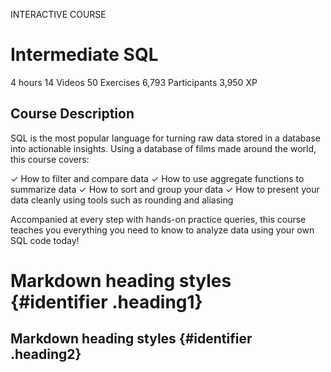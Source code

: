 INTERACTIVE COURSE
# Intermediate SQL

4 hours
14 Videos
50 Exercises
6,793 Participants
3,950 XP

## Course Description

SQL is the most popular language for turning raw data stored in a database into actionable insights. Using a database of films made around the world, this course covers:

✓ How to filter and compare data
✓ How to use aggregate functions to summarize data
✓ How to sort and group your data
✓ How to present your data cleanly using tools such as rounding and aliasing

Accompanied at every step with hands-on practice queries, this course teaches you everything you need to know to analyze data using your own SQL code today!

<style>
.heading1 {
    color: red;
    font-weight:700;
    font-size: 35px;
}
.heading2 {
    color: blue;
    font-weight:700;
    font-size: 30px;
}
</style>

# Markdown heading styles {#identifier .heading1}
## Markdown heading styles {#identifier .heading2}
